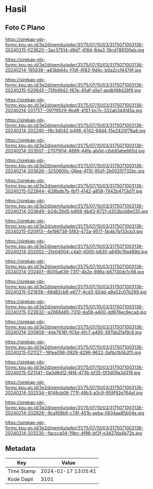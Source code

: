 # Hasil

## Foto C Plano

https://sirekap-obj-formc.kpu.go.id/3e2d/pemilu/pdpr/31/75/07/10/03/3175071003136-20240215-023620--3ac37514-d9d7-4164-8da3-18cd788100eb.jpg

https://sirekap-obj-formc.kpu.go.id/3e2d/pemilu/pdpr/31/75/07/10/03/3175071003136-20240214-195938--a63bb64c-f7df-4f83-9d4c-b0a2ccf4474f.jpg

https://sirekap-obj-formc.kpu.go.id/3e2d/pemilu/pdpr/31/75/07/10/03/3175071003136-20240215-020645--75fb9942-f67e-45df-a5e1-aedbf48d28f9.jpg

https://sirekap-obj-formc.kpu.go.id/3e2d/pemilu/pdpr/31/75/07/10/03/3175071003136-20240214-201757--097f9529-8bd8-4151-bc7c-332ab344f45a.jpg

https://sirekap-obj-formc.kpu.go.id/3e2d/pemilu/pdpr/31/75/07/10/03/3175071003136-20240214-202240--f8c3d042-b496-4742-94d4-f5e2420f76a8.jpg

https://sirekap-obj-formc.kpu.go.id/3e2d/pemilu/pdpr/31/75/07/10/03/3175071003136-20240214-203507--2707f614-4889-44fe-ab0d-c6dd0abe665d.jpg

https://sirekap-obj-formc.kpu.go.id/3e2d/pemilu/pdpr/31/75/07/10/03/3175071003136-20240214-203626--3250600c-06ee-4110-95d1-2b0025f732bc.jpg

https://sirekap-obj-formc.kpu.go.id/3e2d/pemilu/pdpr/31/75/07/10/03/3175071003136-20240215-022844--628bdb7b-fbf1-4142-a858-7942b4713d7f.jpg

https://sirekap-obj-formc.kpu.go.id/3e2d/pemilu/pdpr/31/75/07/10/03/3175071003136-20240214-203849--b24c26d5-b669-4b43-8721-d203bcb8e035.jpg

https://sirekap-obj-formc.kpu.go.id/3e2d/pemilu/pdpr/31/75/07/10/03/3175071003136-20240215-020913--4e198738-5f83-472a-9517-5b4b7b133cb3.jpg

https://sirekap-obj-formc.kpu.go.id/3e2d/pemilu/pdpr/31/75/07/10/03/3175071003136-20240214-202002--31e04004-c4a0-4000-b830-a849c19a489d.jpg

https://sirekap-obj-formc.kpu.go.id/3e2d/pemilu/pdpr/31/75/07/10/03/3175071003136-20240214-202401--8005a639-73f7-4b2e-896a-b67130dc1c98.jpg

https://sirekap-obj-formc.kpu.go.id/3e2d/pemilu/pdpr/31/75/07/10/03/3175071003136-20240215-021838--48d82cb8-e677-4cd3-92dd-a9a52c07b299.jpg

https://sirekap-obj-formc.kpu.go.id/3e2d/pemilu/pdpr/31/75/07/10/03/3175071003136-20240215-022632--a2868485-7310-4a59-a400-dd976ec9ecad.jpg

https://sirekap-obj-formc.kpu.go.id/3e2d/pemilu/pdpr/31/75/07/10/03/3175071003136-20240214-200808--4de76181-f03d-4fc7-a495-397bb2faf9c8.jpg

https://sirekap-obj-formc.kpu.go.id/3e2d/pemilu/pdpr/31/75/07/10/03/3175071003136-20240215-021127--16fea098-0929-4296-9622-3afbcfb5b2f5.jpg

https://sirekap-obj-formc.kpu.go.id/3e2d/pemilu/pdpr/31/75/07/10/03/3175071003136-20240215-021341--0a3d8d12-f4f4-473b-bf35-0f3d09a3d318.jpg

https://sirekap-obj-formc.kpu.go.id/3e2d/pemilu/pdpr/31/75/07/10/03/3175071003136-20240214-202534--8148cb08-771f-48b3-a3c9-959f92e764af.jpg

https://sirekap-obj-formc.kpu.go.id/3e2d/pemilu/pdpr/31/75/07/10/03/3175071003136-20240214-202828--8ca169b9-c74f-451b-aeba-0834aa85b04e.jpg

https://sirekap-obj-formc.kpu.go.id/3e2d/pemilu/pdpr/31/75/07/10/03/3175071003136-20240214-203235--faccca04-19bc-4f98-bf2f-e3427da4b72b.jpg


## Metadata

| Key        | Value               |
| ---------- | ------------------- |
| Time Stamp | 2024-02-17 13:05:41 |
| Kode Dapil | 3101                |



